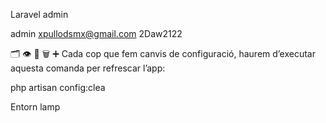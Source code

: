 Laravel admin

admin
xpullodsmx@gmail.com
2Daw2122

🗂️ 👁️ 📝 🗑️ ➕
Cada cop que fem canvis de configuració, haurem d’executar aquesta comanda per refrescar l’app:

php artisan config:clea


Entorn lamp


